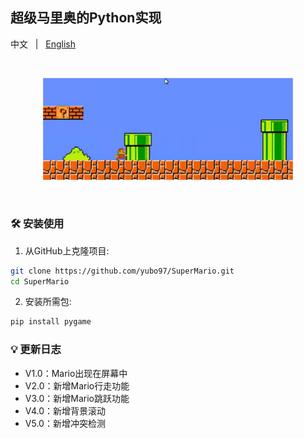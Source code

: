 ## 超级马里奥的Python实现
<p align="left">
    中文 &nbsp | &nbsp <a href="README.md">English</a>
</p>
<br>
<p align="center">
    <img src="./.asset/top_logo.png" width="400"/>
<p>
<br>


### :hammer_and_wrench: 安装使用
1. 从GitHub上克隆项目:

```bash
git clone https://github.com/yubo97/SuperMario.git
cd SuperMario
```

2. 安装所需包:

```bash
pip install pygame
```

### :bulb: 更新日志
 - V1.0：Mario出现在屏幕中<br>
 - V2.0：新增Mario行走功能<br>
 - V3.0：新增Mario跳跃功能<br>
 - V4.0：新增背景滚动<br>
 - V5.0：新增冲突检测<br>
